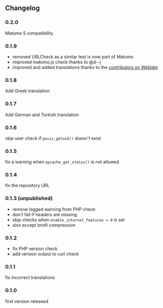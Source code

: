## Changelog

### 0.2.0

Matomo 5 compatibility

### 0.1.9

- removed URLCheck as a similar test is now part of Matomo
- improved matomo.js check thanks to @d--j
- improved and added translations thanks to the [contributors on Weblate](https://hosted.weblate.org/credits/matomo/communityplugin-diagnosticsextended/)

### 0.1.8

Add Greek translation

### 0.1.7

Add German and Turkish translation

### 0.1.6

skip user check if `posix_getuid()` doesn't exist

### 0.1.5

fix a warning when `opcache_get_status()` is not allowed

### 0.1.4

fix the repository URL


### 0.1.3 (unpublished)

- remove logged warning from PHP check
- don't fail if headers are missing
- skip checks when `enable_internet_features = 0` is set
- also accept brotli compression

### 0.1.2

- fix PHP version check
- add version output to curl check

### 0.1.1

fix incorrect translations


### 0.1.0

first version released
